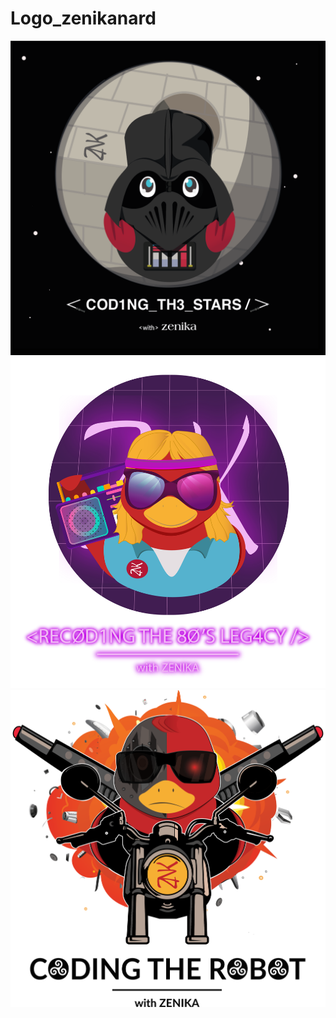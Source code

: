 # Logo_zenikanard

![Alt text](./DuckVador.png?raw=true "Title")
![Alt text](./Duck_80s.png?raw=true "Title")
![Alt text](./Duckinator.png?raw=true "Title")
